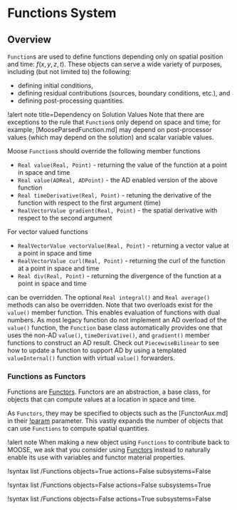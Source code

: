 # Functions System

## Overview

`Function`s are used to define functions depending only on spatial position and
time: $f(x,y,z,t)$. These objects can serve a wide variety of purposes, including
(but not limited to) the following:

- defining initial conditions,
- defining residual contributions (sources, boundary conditions, etc.), and
- defining post-processing quantities.

!alert note title=Dependency on Solution Values
Note that there are exceptions to the rule that `Function`s only depend on
space and time; for example, [MooseParsedFunction.md] may depend on post-processor
values (which may depend on the solution) and scalar variable values.

Moose `Function`s should override the following member functions

- `Real value(Real, Point)` - returning the value of the function at a point in space and time
- `Real value(ADReal, ADPoint)` - the AD enabled version of the above function
- `Real timeDerivative(Real, Point)` - retuning the derivative of the function with respect to the first argument (time)
- `RealVectorValue gradient(Real, Point)` -  the spatial derivative with respect to the second argument

For vector valued functions

- `RealVectorValue vectorValue(Real, Point)` - returning a vector value at a point in space and time
- `RealVectorValue curl(Real, Point)` - returning the curl of the function at a point in space and time
- `Real div(Real, Point)` - returning the divergence of the function at a point in space and time

can be overridden. The optional `Real integral()` and `Real average()` methods
can also be overridden. Note that two overloads exist for the `value()` member
function. This enables evaluation of functions with dual numbers. As most legacy
function do not implement  an AD overload of the `value()` function, the
`Function` base class automatically provides one that uses the non-AD `value()`,
`timeDerivative()`, and `gradient()` member functions to construct an AD result.
Check out `PiecewiseBilinear` to see how to update a function to support AD by
using a templated `valueInternal()` function with virtual `value()` forwarders.


### Functions as Functors

Functions are [Functors](syntax/Functors/index.md). Functors are an abstraction, a base class, for
objects that can compute values at a location in space and time.

As `Functors`, they may be specified to objects such as the
[FunctorAux.md] in their [!param](/AuxKernels/FunctorAux/functor) parameter. This vastly expands the number
of objects that can use `Functions` to compute spatial quantities.

!alert note
When making a new object using `Functions` to contribute back to MOOSE,
we ask that you consider using [Functors](syntax/Functors/index.md) instead
to naturally enable its use with variables and functor material properties.

!syntax list /Functions objects=True actions=False subsystems=False

!syntax list /Functions objects=False actions=False subsystems=True

!syntax list /Functions objects=False actions=True subsystems=False
